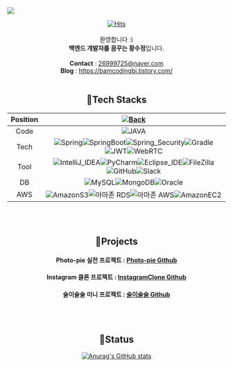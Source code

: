 <img src="https://capsule-render.vercel.app/api?type=waving&color=0:F8B195,100:F67280&animation=twinkling&height=300&section=header&text=Hello,%20I'm%20Soojeong!&fontSize=50"/>
<div align="center">
  
[![Hits](https://hits.seeyoufarm.com/api/count/incr/badge.svg?url=https%3A%2F%2Fgithub.com%2FHwangbambi&count_bg=%23A1A1A1&title_bg=%23D58D8D&icon=exercism.svg&icon_color=%23E7E7E7&title=Today&edge_flat=false)](https://hits.seeyoufarm.com)
<br><br>
환영합니다 :)<br>
**백엔드 개발자를 꿈꾸는 황수정**입니다.<br><br>
**Contact** : 26999725@naver.com <br>
**Blog** : https://bamcodingbi.tistory.com/ <br><br>

## 📌Tech Stacks <br>
| Position | [![Back](https://img.shields.io/badge/Back-End-6DB33F.svg?style=for-the-badge&logo=Spring&logoColor=white)](https://github.com/photopieproject/BE) |
| :------------------------------------------------------------------------------------------------------------------------------------------------------: | :------------------------------------------------------------------------------------------------------------------------------------------------: |
|                          Code                          |              ![JAVA](https://img.shields.io/badge/JAVA-BF0000.svg?style=for-the-badge&logo=JAVA&logoColor=white)              |
|                          Tech                          |                ![Spring](https://img.shields.io/badge/Spring-6DB33F.svg?style=for-the-badge&logo=Spring&logoColor=white)![SpringBoot](https://img.shields.io/badge/Spring_Boot-6DB33F.svg?style=for-the-badge&logo=SpringBoot&logoColor=white)![Spring_Security](https://img.shields.io/badge/Spring_Security-6DB33F.svg?style=for-the-badge&logo=SpringSecurity&logoColor=white)![Gradle](https://img.shields.io/badge/Gradle-02303A.svg?style=for-the-badge&logo=Gradle&logoColor=white)![JWT](https://img.shields.io/badge/JWT-000000.svg?style=for-the-badge&logo=JWT&logoColor=white)![WebRTC](https://img.shields.io/badge/WebRTC-333333.svg?style=for-the-badge&logo=WebRTC&logoColor=white)               |
|                          Tool                          |                 ![IntelliJ_IDEA](https://img.shields.io/badge/IntelliJ_IDEA-000000.svg?style=for-the-badge&logo=IntelliJIDEA&logoColor=white)![PyCharm](https://img.shields.io/badge/PyCharm-000000.svg?style=for-the-badge&logo=PyCharm&logoColor=white)![Eclipse_IDE](https://img.shields.io/badge/Eclipse_IDE-2C2255.svg?style=for-the-badge&logo=EclipseIDE&logoColor=white)![FileZilla](https://img.shields.io/badge/FileZilla-BF0000.svg?style=for-the-badge&logo=FileZilla&logoColor=white)![GitHub](https://img.shields.io/badge/GitHub-181717.svg?style=for-the-badge&logo=GitHub&logoColor=white)![Slack](https://img.shields.io/badge/Slack-4A154B.svg?style=for-the-badge&logo=Slack&logoColor=white)                 |
|             DB              |                ![MySQL](https://img.shields.io/badge/MySQL-4479A1.svg?style=for-the-badge&logo=MySQL&logoColor=white)![MongoDB](https://img.shields.io/badge/MongoDB-47A248.svg?style=for-the-badge&logo=MongoDB&logoColor=white)![Oracle](https://img.shields.io/badge/Oracle-F80000.svg?style=for-the-badge&logo=Oracle&logoColor=white)                 |
|               AWS                   |          ![AmazonS3](https://img.shields.io/badge/Amazon_S3-569A31.svg?style=for-the-badge&logo=AmazonS3&logoColor=white)![아마존 RDS](https://user-images.githubusercontent.com/108880977/209103424-828b0d5b-9419-4ebb-8a85-24bbc3072213.svg)![아마존 AWS](https://user-images.githubusercontent.com/108880977/209103421-1cf57ef4-8620-4932-8704-60d0ec14ed1f.svg)![AmazonEC2](https://img.shields.io/badge/Amazon_EC2-FF9900.svg?style=for-the-badge&logo=AmazonEC2&logoColor=white)           |

  <br><br>

## 📌Projects <br>
#### Photo-pie 실전 프로젝트 : [Photo-pie Github](https://github.com/photopieproject/BE_Finally-1)
#### Instagram 클론 프로젝트 : [InstagramClone Github](https://github.com/clone-instagram/clone-instagram-BE)
#### 술이술술 미니 프로젝트 : [술이술술 Github](https://github.com/sparta-miniProject/BE_2)

<br><br>
## 📌Status <br>
[![Anurag's GitHub stats](https://github-readme-stats.vercel.app/api?username=Hwangbambi&count_private=true&show_icons=true&theme=dracula)](https://github.com/anuraghazra/github-readme-stats)  
</div>
